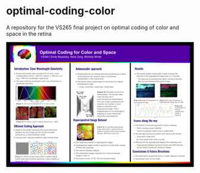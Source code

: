 # optimal-coding-color
A repository for the VS265 final project on optimal coding of color and space in the retina

![alt text](https://github.com/micwinter/optimal-coding-color/blob/main/VSCI%20265%20Final%20Presentation.png)
